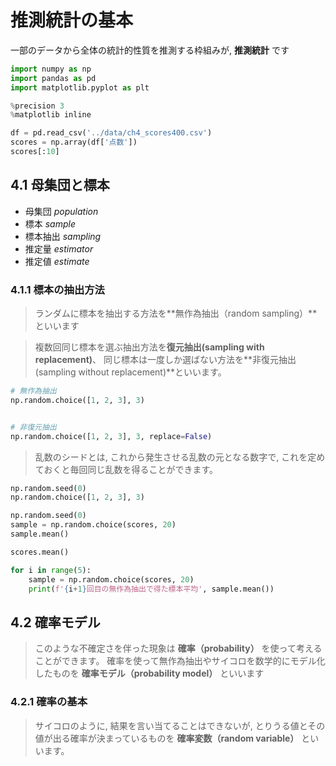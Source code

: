 # 推測統計の基本
一部のデータから全体の統計的性質を推測する枠組みが, **推測統計** です

```python
import numpy as np
import pandas as pd
import matplotlib.pyplot as plt

%precision 3
%matplotlib inline
```

```python
df = pd.read_csv('../data/ch4_scores400.csv')
scores = np.array(df['点数'])
scores[:10]
```

## 4.1 母集団と標本
- 母集団 *population*
- 標本 *sample*
- 標本抽出 *sampling*
- 推定量 *estimator*
- 推定値 *estimate*

### 4.1.1 標本の抽出方法

> ランダムに標本を抽出する方法を**無作為抽出（random sampling）**といいます

> 複数回同じ標本を選ぶ抽出方法を**復元抽出(sampling with replacement)**、
> 同じ標本は一度しか選ばない方法を**非復元抽出(sampling without replacement)**といいます。

```python
# 無作為抽出
np.random.choice([1, 2, 3], 3)


# 非復元抽出
np.random.choice([1, 2, 3], 3, replace=False)
```

> 乱数のシードとは, これから発生させる乱数の元となる数字で, これを定めておくと毎回同じ乱数を得ることができます。

```python
np.random.seed(0)
np.random.choice([1, 2, 3], 3)
```

```python
np.random.seed(0)
sample = np.random.choice(scores, 20)
sample.mean()
```

```python
scores.mean()
```

```python
for i in range(5):
    sample = np.random.choice(scores, 20)
    print(f'{i+1}回目の無作為抽出で得た標本平均', sample.mean())
```

## 4.2 確率モデル

> このような不確定さを伴った現象は **確率（probability）** を使って考えることができます。
> 確率を使って無作為抽出やサイコロを数学的にモデル化したものを **確率モデル（probability model）** といいます

### 4.2.1 確率の基本

> サイコロのように, 結果を言い当てることはできないが, とりうる値とその値が出る確率が決まっているものを **確率変数（random variable）** といいます。

